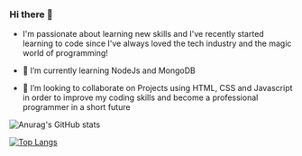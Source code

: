 ### Hi there 👋

- I'm passionate about learning new skills and I've recently started learning to code since I've always loved the tech industry and the magic world of programming!

- 🌱 I’m currently learning NodeJs and MongoDB

- 👯 I’m looking to collaborate on Projects using HTML, CSS and Javascript in order to improve my coding skills and become a professional programmer in a short future



![Anurag's GitHub stats](https://github-readme-stats.vercel.app/api?username=fernandu00&show_icons=true&theme=dark)

[![Top Langs](https://github-readme-stats.vercel.app/api/top-langs/?username=fernandu00&layout=compact)](https://github.com/anuraghazra/github-readme-stats)

<!-- https://img.shields.io/badge/Linux-FCC624?style=for-the-badge&logo=linux&logoColor=black
<img src="https://img.shields.io/badge/HTML-239120?style=for-the-badge&logo=html5&logoColor=white">
<img src="https://img.shields.io/badge/CSS3-1572B6?style=for-the-badge&logo=css3&logoColor=white">
<img src="https://img.shields.io/badge/JavaScript-323330?style=for-the-badge&logo=javascript&logoColor=F7DF1E"> -->
